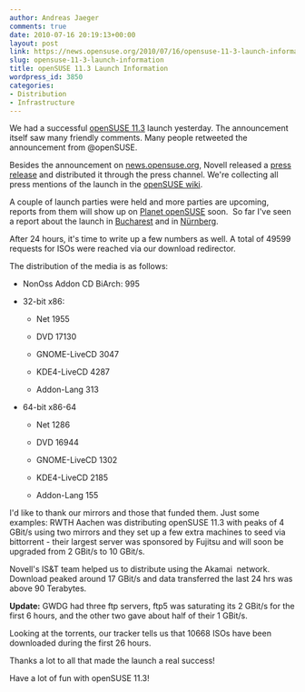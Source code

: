 ```yaml
---
author: Andreas Jaeger
comments: true
date: 2010-07-16 20:19:13+00:00
layout: post
link: https://news.opensuse.org/2010/07/16/opensuse-11-3-launch-information/
slug: opensuse-11-3-launch-information
title: openSUSE 11.3 Launch Information
wordpress_id: 3850
categories:
- Distribution
- Infrastructure
---
```


We had a successful [openSUSE 11.3](//news.opensuse.org/2010/07/15/opensuse-11-3-is-here/) launch yesterday. The announcement itself saw many friendly comments. Many people retweeted the announcement from @openSUSE.

Besides the announcement on [news.opensuse.org](//news.opensuse.org/2010/07/15/opensuse-11-3-is-here/), Novell released a [press release](//www.novell.com/news/press/opensuse-project-releases-opensuse-11.3/) and distributed it through the press channel. We're collecting all press mentions of the launch in the [openSUSE wiki](//en.opensuse.org/In_the_press).

A couple of launch parties were held and more parties are upcoming, reports from them will show up on [Planet openSUSE](//planet.opensuse.org) soon.  So far I've seen a report about the launch in [Bucharest](//nicubunu.blogspot.com/2010/07/opensuse-113.html) and in [Nürnberg](//lizards.opensuse.org/2010/07/16/opensuse-11-3-launch-party-in-nurnberg/).

After 24 hours, it's time to write up a few numbers as well. A total of 49599 requests for ISOs were reached via our download redirector.

<!-- more -->

The distribution of the media is as follows:



	
  * NonOss Addon CD BiArch: 995

	
  * 32-bit x86:

	
    * Net 1955

	
    * DVD 17130

	
    * GNOME-LiveCD 3047

	
    * KDE4-LiveCD 4287

	
    * Addon-Lang 313




	
  * 64-bit x86-64

	
    * Net 1286

	
    * DVD 16944

	
    * GNOME-LiveCD 1302

	
    * KDE4-LiveCD 2185

	
    * Addon-Lang 155





I'd like to thank our mirrors and those that funded them.  Just some examples:  RWTH Aachen was distributing openSUSE 11.3 with peaks of 4 GBit/s using two mirrors and they set up a few extra machines to seed via bittorrent - their largest server was sponsored by Fujitsu and will soon be upgraded from 2 GBit/s to 10 GBit/s.

Novell's IS&T team helped us to distribute using the Akamai  network. Download peaked around 17 GBit/s and data transferred the last 24 hrs was above 90 Terabytes.

**Update:** GWDG had three ftp servers, ftp5 was saturating its 2 GBit/s for the first 6 hours, and the other two gave about half of their 1 GBit/s.

Looking at the torrents, our tracker tells us that 10668 ISOs have been downloaded during the first 26 hours.

Thanks a lot to all that made the launch a real success!

Have a lot of fun with openSUSE 11.3!
